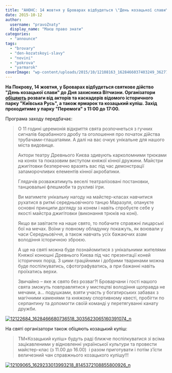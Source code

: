 ```yaml
---
title: "АНОНС: 14 жовтня у Броварах відбудеться \"День козацької слави\""
date: 2015-10-12
author: 
  username: "pravoZnaty"
  display_name: "Маєш право знати"
categories: 
  - "announce"
tags: 
  - "brovary"
  - "den-kozatskoyi-slavy"
  - "novini"
  - "pokrova"
  - "yarmarok"
coverImage: "wp-content/uploads/2015/10/12108163_1628466037403249_3627714499177635685_n.jpg"
---
```


**На Покрову, 14 жовтня, у Броварах відбудеться святкове дійство "День козацької слави" до Дня захисника Вітчизни. Організатори [обіцяють](https://www.facebook.com/events/1635409403367973/) розваги від акторів та каскадерів відомого історичного парку "Київська Русь", а також ярмарок та козацький куліш. Захід проходитиме у парку "Перемога" з 11:00 до 17:00.**

Програма заходу передбачає:

> О 11 годині церемонія відкриття свята розпочнеться з гучних сигналів барабанного дробу та оголошення про початок дійства трубачами-глашатаями. А далі на вас очкує унікальне для нашого міста видовище.
> 
> Актори театру Древнього Києва здивують карколомними трюками на конях та показовим виступом княжої кінної дружини. Майстри джигітовки безперечно вразять вас під час демонстрації запаморочливих елементів кінної акробатики.
> 
> Глядачів розважатимуть веселі театралізовані постановки, танцювальні флешмоби та рухливі ігри.
> 
> Ви матимете унікальну нагоду на майстер-класах навчитися рухатися в ритмі середньовічного танцю Маразуля, опануєте основні принципи догляду за конем і навіть спробуєте себе у якості майстра джигітовки (виконання трюків на коні).
> 
> Якщо ви завітаєте на наше свято, то побачите справжні лицарські бої на мечах. Воїни у повному обладунку покажуть, як воювали у часи Середньовіччя, а також навчать усіх бажаючих азам володіння історичною зброєю.
> 
> А ще на святі можна буде познайомитися з унікальними жителями Княжої конюшні Древнього Києва під час презентації коней історичних порід. З цими граційними і добрими тваринами можна буде поспілкуватись, сфотографуватись, а при бажанні навіть проїхатись верхи.
> 
> Звичайно – яке ж свято без розваг?! Броварчани і гості нашого свята зможуть повправлятися у мистецтві володіння щоправда не мечами, а… подушками, взяти участь у богатирських забавах з магічними каменями та княжому спортивному квесті, пробігти по серпантину та допомогти своїй команді у перетягуванні канату дружби.

[![12122684_1628466680736518_3035623065160391074_n](https://mpz.brovary.org/wp-content/uploads/2015/10/12122684_1628466680736518_3035623065160391074_n.jpg)](https://mpz.brovary.org/wp-content/uploads/2015/10/12122684_1628466680736518_3035623065160391074_n.jpg)

На святі організатори також обіцяють козацький куліш:

> ТМ«Козацький куліш» будуть раді ближче поспілкуватися зі всіма зацікавленими у відновленні української культури та провести майстер-клас (з 11.00 до 16.00)  і разом приготувати і потім з’їсти величезний чан справжнього козацького кулішу!!!

[![12109065_1629233013993218_8145372108855800926_n](https://mpz.brovary.org/wp-content/uploads/2015/10/12109065_1629233013993218_8145372108855800926_n.jpg)](https://mpz.brovary.org/wp-content/uploads/2015/10/12109065_1629233013993218_8145372108855800926_n.jpg)

